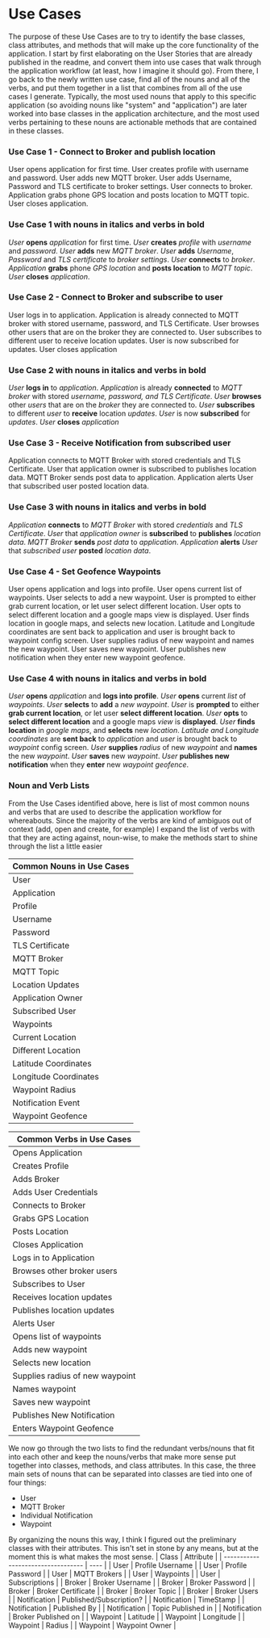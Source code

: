 # Use Cases
The purpose of these Use Cases are to try to identify the base classes, class attributes, and methods that will make up the core functionality of the application. I start by first elaborating on the User Stories that are already published in the readme, and convert them into use cases that walk through the application workflow (at least, how I imagine it should go). From there, I go back to the newly written use case, find all of the nouns and all of the verbs, and put them together in a list that combines from all of the use cases I generate. Typically, the most used nouns that apply to this specific application (so avoiding nouns like "system" and "application") are later worked into base classes in the application architecture, and the most used verbs pertaining to these nouns are actionable methods that are contained in these classes.

### Use Case 1 - Connect to Broker and publish location

User opens application for first time. User creates profile with username and password. User adds new MQTT broker. User adds Username, Password and TLS certificate to broker settings. User connects to broker. Application grabs phone GPS location and posts location to MQTT topic. User closes application.

### Use Case 1 with nouns in italics and verbs in bold

*User* **opens** *application* for first time. *User* **creates** *profile* with *username* and *password*. *User* **adds** new *MQTT broker*. *User* **adds** *Username*, *Password* and *TLS certificate* to *broker settings*. *User* **connects** to *broker*. *Application* **grabs** phone *GPS location* and **posts location** to *MQTT topic*. *User* **closes** *application*.

### Use Case 2 - Connect to Broker and subscribe to user
User logs in to application. Application is already connected to MQTT broker with stored username, password, and TLS Certificate. User browses other users that are on the broker they are connected to. User subscribes to different user to receive location updates. User is now subscribed for updates. User closes application

### Use Case 2 with nouns in italics and verbs in bold
*User* **logs in** to *application*. *Application* is already **connected** to *MQTT broker* with stored *username, password, and TLS Certificate*. *User* **browses** other *users* that are on the *broker* they are connected to. *User* **subscribes** to different *user* to **receive** location *updates*. *User* is now **subscribed** for *updates*. *User* **closes** *application*

### Use Case 3 - Receive Notification from subscribed user
Application connects to MQTT Broker with stored credentials and TLS Certificate. User that application owner is subscribed to publishes location data. MQTT Broker sends post data to application. Application alerts User that subscribed user posted location data.  

### Use Case 3 with nouns in italics and verbs in bold
*Application* **connects** to *MQTT Broker* with stored *credentials* and *TLS Certificate*. *User* that *application owner* is **subscribed** to **publishes** *location data*. *MQTT Broker* **sends** *post data* to *application*. *Application* **alerts** *User* that *subscribed user* **posted** *location data*. 

### Use Case 4 - Set Geofence Waypoints
User opens application and logs into profile. User opens current list of waypoints. User selects to add a new waypoint. User is prompted to either grab current location, or let user select different location. User opts to select different location and a google maps view is displayed. User finds location in google maps, and selects new location. Latitude and Longitude coordinates are sent back to application and user is brought back to waypoint config screen. User supplies radius of new waypoint and names the new waypoint. User saves new waypoint. User publishes new notification when they enter new waypoint geofence.

### Use Case 4 with nouns in italics and verbs in bold
*User* **opens** *application* and **logs into profile**. *User* **opens** current *list* of *waypoints*. *User* **selects** to **add** a *new waypoint*. *User* is **prompted** to either **grab current location**, or let user **select different location**. *User* **opts** to **select different location** and a google maps *view* is **displayed**. *User* **finds location** in *google maps*, and **selects** new *location*. *Latitude and Longitude coordinates* are **sent back** to *application* and *user* is brought back to *waypoint* config screen. *User* **supplies** *radius* of new *waypoint* and **names** the new *waypoint*. *User* **saves** new *waypoint*. *User* **publishes new notification** when they **enter** new *waypoint geofence*.

### Noun and Verb Lists
From the Use Cases identified above, here is list of most common nouns and verbs that are used to describe the application workflow for whereabouts. Since the majority of the verbs are kind of ambiguos out of context (add, open and create, for example) I expand the list of verbs with that they are acting against, noun-wise, to make the methods start to shine through the list a little easier

| Common Nouns in Use Cases |
| ------------------------- |
| User |
| Application | 
| Profile |
| Username |
| Password |
| TLS Certificate |
| MQTT Broker |
| MQTT Topic |
| Location Updates |
| Application Owner |
| Subscribed User |
| Waypoints |
| Current Location |
| Different Location |
| Latitude Coordinates |
| Longitude Coordinates |
| Waypoint Radius |
| Notification Event |
| Waypoint Geofence  |

| Common Verbs in Use Cases | 
| ------------------------- |
| Opens Application |
| Creates Profile |
| Adds Broker |
| Adds User Credentials |
| Connects to Broker |
| Grabs GPS Location |
| Posts Location |
| Closes Application |
| Logs in to Application |
| Browses other broker users |
| Subscribes to User |
| Receives location updates |
| Publishes location updates |
| Alerts User |
| Opens list of waypoints |
| Adds new waypoint |
| Selects new location |
| Supplies radius of new waypoint |
| Names waypoint |
| Saves new waypoint |
| Publishes New Notification |
| Enters Waypoint Geofence |

We now go through the two lists to find the redundant verbs/nouns that fit into each other and keep the nouns/verbs that make more sense put together into classes, methods, and class attributes.
In this case, the three main sets of nouns that can be separated into classes are tied into one of four things:
* User
* MQTT Broker
* Individual Notification
* Waypoint

By organizing the nouns this way, I think I figured out the preliminary classes with their attributes. This isn't set in stone by any means, but at the moment this is what makes the most sense.
| Class | Attribute | 
| ---------------------------------- | ---- |
| User | Profile Username |
| User | Profile Password |
| User | MQTT Brokers |
| User | Waypoints |
| User | Subscriptions | 
| Broker | Broker Username |
| Broker | Broker Password |
| Broker | Broker Certificate |
| Broker | Broker Topic | 
| Broker | Broker Users |
| Notification | Published/Subscription? |
| Notification | TimeStamp |
| Notification | Published By | 
| Notification | Topic Published in |
| Notification | Broker Published on |
| Waypoint | Latitude |
| Waypoint | Longitude |
| Waypoint | Radius | 
| Waypoint | Waypoint Owner | 




